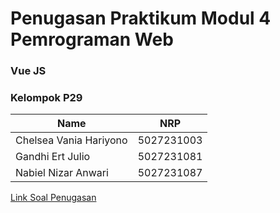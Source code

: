 # Penugasan Praktikum Modul 4 Pemrograman Web

### Vue JS

### Kelompok P29

| Name                              |     NRP    |
| ----------------------------------|------------|
| Chelsea Vania Hariyono            | 5027231003 | 
| Gandhi Ert Julio                  | 5027231081 |
| Nabiel Nizar Anwari               | 5027231087 |

[Link Soal Penugasan](https://docs.google.com/document/d/13e3shCcwHU-LZbHnpIbh5JrbcZ9CeM-vwLrIBGS4CN0/edit?usp=sharing)